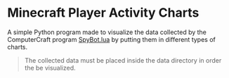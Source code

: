 # Minecraft Player Activity Charts

A simple Python program made to visualize the data collected by the ComputerCraft program [SpyBot.lua](https://github.com/gregoryeple/ComputerCraftPrograms/blob/main/spybot.lua) by putting them in different types of charts.

> The collected data must be placed inside the data directory in order the be visualized.
